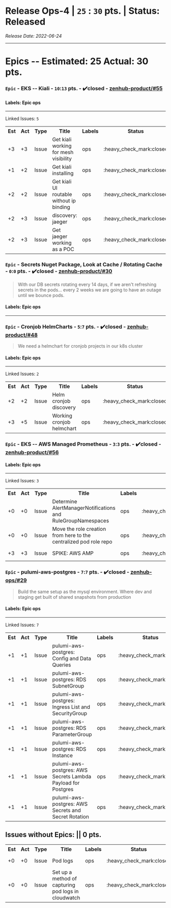 # Release Ops-4 | `25` : `30` pts. | Status: Released
_Release Date: 2022-06-24_


 > 
---
# Epics -- Estimated: 25  Actual: 30 pts.
### `Epic` - EKS -- Kiali - `10`:`13` pts. - :heavy_check_mark:closed - [zenhub-product/#55](https://github.com/OnboardRS/zenhub-product/issues/55)


#### Labels: Epic ops 
---
Linked Issues: `5`
<p>
<table>
<tr><th>Est</th><th>Act</th><th>Type</th><th>Title</th><th>Labels</th><th>Status</th><th>Link</th></tr>
<tr><td>+3</td><td>+3</td><td>Issue</td><td>Get kiali working for mesh visibility</td><td>ops </td><td>:heavy_check_mark:closed</td><td><a href="https://github.com/OnboardRS/zenhub-dev/issues/33">zenhub-dev/#33</a></td> </tr>
<tr><td>+1</td><td>+2</td><td>Issue</td><td>Get kiali installing</td><td>ops </td><td>:heavy_check_mark:closed</td><td><a href="https://github.com/OnboardRS/zenhub-dev/issues/112">zenhub-dev/#112</a></td> </tr>
<tr><td>+2</td><td>+2</td><td>Issue</td><td>Get kiali UI routable without ip binding</td><td>ops </td><td>:heavy_check_mark:closed</td><td><a href="https://github.com/OnboardRS/zenhub-dev/issues/113">zenhub-dev/#113</a></td> </tr>
<tr><td>+2</td><td>+3</td><td>Issue</td><td>discovery: jaeger</td><td>ops </td><td>:heavy_check_mark:closed</td><td><a href="https://github.com/OnboardRS/zenhub-dev/issues/114">zenhub-dev/#114</a></td> </tr>
<tr><td>+2</td><td>+3</td><td>Issue</td><td>Get jaeger working as a POC</td><td>ops </td><td>:heavy_check_mark:closed</td><td><a href="https://github.com/OnboardRS/zenhub-dev/issues/115">zenhub-dev/#115</a></td> </tr>
</table>
</p>


### `Epic` - Secrets Nuget Package, Look at Cache / Rotating Cache - `0`:`0` pts. - :heavy_check_mark:closed - [zenhub-product/#30](https://github.com/OnboardRS/zenhub-product/issues/30)


 > With our DB secrets rotating every 14 days, if we aren't refreshing secrets in the pods... every 2 weeks we are going to have an outage until we bounce pods.

#### Labels: Epic ops 
---
### `Epic` - Cronjob HelmCharts - `5`:`7` pts. - :heavy_check_mark:closed - [zenhub-product/#48](https://github.com/OnboardRS/zenhub-product/issues/48)


 > We need a helmchart for cronjob projects in our k8s cluster

#### Labels: Epic ops 
---
Linked Issues: `2`
<p>
<table>
<tr><th>Est</th><th>Act</th><th>Type</th><th>Title</th><th>Labels</th><th>Status</th><th>Link</th></tr>
<tr><td>+2</td><td>+2</td><td>Issue</td><td>Helm cronjob discovery</td><td>ops </td><td>:heavy_check_mark:closed</td><td><a href="https://github.com/OnboardRS/zenhub-dev/issues/110">zenhub-dev/#110</a></td> </tr>
<tr><td>+3</td><td>+5</td><td>Issue</td><td>Working cronjob helmchart</td><td>ops </td><td>:heavy_check_mark:closed</td><td><a href="https://github.com/OnboardRS/zenhub-dev/issues/111">zenhub-dev/#111</a></td> </tr>
</table>
</p>


### `Epic` - EKS -- AWS Managed Prometheus - `3`:`3` pts. - :heavy_check_mark:closed - [zenhub-product/#56](https://github.com/OnboardRS/zenhub-product/issues/56)


#### Labels: Epic ops 
---
Linked Issues: `3`
<p>
<table>
<tr><th>Est</th><th>Act</th><th>Type</th><th>Title</th><th>Labels</th><th>Status</th><th>Link</th></tr>
<tr><td>+0</td><td>+0</td><td>Issue</td><td>Determine AlertManagerNotifications and RuleGroupNamespaces</td><td>ops </td><td>:heavy_check_mark:closed</td><td><a href="https://github.com/OnboardRS/zenhub-dev/issues/118">zenhub-dev/#118</a></td> </tr>
<tr><td>+0</td><td>+0</td><td>Issue</td><td>Move the role creation from here to the centralized pod role repo</td><td>ops </td><td>:heavy_check_mark:closed</td><td><a href="https://github.com/OnboardRS/zenhub-dev/issues/119">zenhub-dev/#119</a></td> </tr>
<tr><td>+3</td><td>+3</td><td>Issue</td><td>SPIKE: AWS AMP</td><td>ops </td><td>:heavy_check_mark:closed</td><td><a href="https://github.com/OnboardRS/zenhub-dev/issues/138">zenhub-dev/#138</a></td> </tr>
</table>
</p>


### `Epic` - pulumi-aws-postgres - `7`:`7` pts. - :heavy_check_mark:closed - [zenhub-ops/#29](https://github.com/OnboardRS/zenhub-ops/issues/29)


 > Build the same setup as the mysql environment.
 >Where dev and staging get built of shared snapshots from production

#### Labels: Epic ops 
---
Linked Issues: `7`
<p>
<table>
<tr><th>Est</th><th>Act</th><th>Type</th><th>Title</th><th>Labels</th><th>Status</th><th>Link</th></tr>
<tr><td>+1</td><td>+1</td><td>Issue</td><td>pulumi-aws-postgres: Config and Data Queries</td><td>ops </td><td>:heavy_check_mark:closed</td><td><a href="https://github.com/OnboardRS/zenhub-dev/issues/51">zenhub-dev/#51</a></td> </tr>
<tr><td>+1</td><td>+1</td><td>Issue</td><td>pulumi-aws-postgres: RDS SubnetGroup</td><td>ops </td><td>:heavy_check_mark:closed</td><td><a href="https://github.com/OnboardRS/zenhub-dev/issues/52">zenhub-dev/#52</a></td> </tr>
<tr><td>+1</td><td>+1</td><td>Issue</td><td>pulumi-aws-postgres: Ingress List and SecurityGroup</td><td>ops </td><td>:heavy_check_mark:closed</td><td><a href="https://github.com/OnboardRS/zenhub-dev/issues/53">zenhub-dev/#53</a></td> </tr>
<tr><td>+1</td><td>+1</td><td>Issue</td><td>pulumi-aws-postgres: RDS ParameterGroup</td><td>ops </td><td>:heavy_check_mark:closed</td><td><a href="https://github.com/OnboardRS/zenhub-dev/issues/54">zenhub-dev/#54</a></td> </tr>
<tr><td>+1</td><td>+1</td><td>Issue</td><td>pulumi-aws-postgres: RDS Instance</td><td>ops </td><td>:heavy_check_mark:closed</td><td><a href="https://github.com/OnboardRS/zenhub-dev/issues/55">zenhub-dev/#55</a></td> </tr>
<tr><td>+1</td><td>+1</td><td>Issue</td><td>pulumi-aws-postgres: AWS Secrets Lambda Payload for Postgres</td><td>ops </td><td>:heavy_check_mark:closed</td><td><a href="https://github.com/OnboardRS/zenhub-dev/issues/56">zenhub-dev/#56</a></td> </tr>
<tr><td>+1</td><td>+1</td><td>Issue</td><td>pulumi-aws-postgres: AWS Secrets and Secret Rotation</td><td>ops </td><td>:heavy_check_mark:closed</td><td><a href="https://github.com/OnboardRS/zenhub-dev/issues/57">zenhub-dev/#57</a></td> </tr>
</table>
</p>



## Issues without Epics: || 0 pts.
<table>
<tr><th>Est</th><th>Act</th><th>Type</th><th>Title</th><th>Labels</th><th>Status</th><th>Link</th></tr>
<tr><td>+0</td><td>+0</td><td>Issue</td><td>Pod logs</td><td>ops </td><td>:heavy_check_mark:closed</td><td><a href="https://github.com/OnboardRS/zenhub-dev/issues/31">zenhub-dev/#31</a></td> </tr>
<tr><td>+0</td><td>+0</td><td>Issue</td><td>Set up a method of capturing pod logs in cloudwatch</td><td>ops </td><td>:heavy_check_mark:closed</td><td><a href="https://github.com/OnboardRS/zenhub-dev/issues/32">zenhub-dev/#32</a></td> </tr>
</table>
